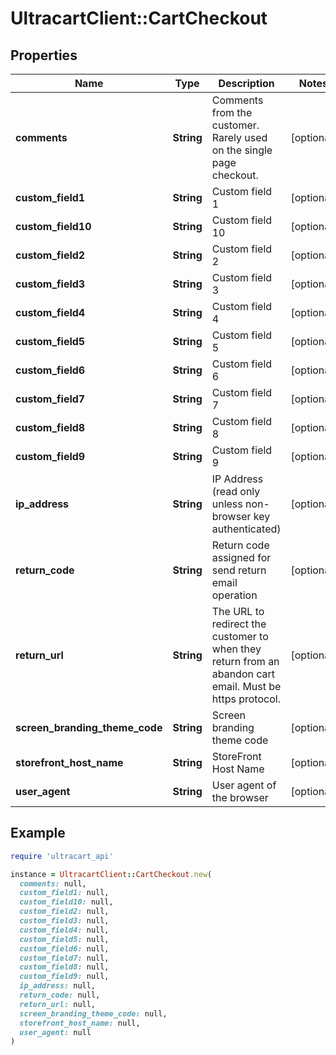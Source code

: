 # UltracartClient::CartCheckout

## Properties

| Name | Type | Description | Notes |
| ---- | ---- | ----------- | ----- |
| **comments** | **String** | Comments from the customer.  Rarely used on the single page checkout. | [optional] |
| **custom_field1** | **String** | Custom field 1 | [optional] |
| **custom_field10** | **String** | Custom field 10 | [optional] |
| **custom_field2** | **String** | Custom field 2 | [optional] |
| **custom_field3** | **String** | Custom field 3 | [optional] |
| **custom_field4** | **String** | Custom field 4 | [optional] |
| **custom_field5** | **String** | Custom field 5 | [optional] |
| **custom_field6** | **String** | Custom field 6 | [optional] |
| **custom_field7** | **String** | Custom field 7 | [optional] |
| **custom_field8** | **String** | Custom field 8 | [optional] |
| **custom_field9** | **String** | Custom field 9 | [optional] |
| **ip_address** | **String** | IP Address (read only unless non-browser key authenticated) | [optional] |
| **return_code** | **String** | Return code assigned for send return email operation | [optional] |
| **return_url** | **String** | The URL to redirect the customer to when they return from an abandon cart email.  Must be https protocol. | [optional] |
| **screen_branding_theme_code** | **String** | Screen branding theme code | [optional] |
| **storefront_host_name** | **String** | StoreFront Host Name | [optional] |
| **user_agent** | **String** | User agent of the browser | [optional] |

## Example

```ruby
require 'ultracart_api'

instance = UltracartClient::CartCheckout.new(
  comments: null,
  custom_field1: null,
  custom_field10: null,
  custom_field2: null,
  custom_field3: null,
  custom_field4: null,
  custom_field5: null,
  custom_field6: null,
  custom_field7: null,
  custom_field8: null,
  custom_field9: null,
  ip_address: null,
  return_code: null,
  return_url: null,
  screen_branding_theme_code: null,
  storefront_host_name: null,
  user_agent: null
)
```

